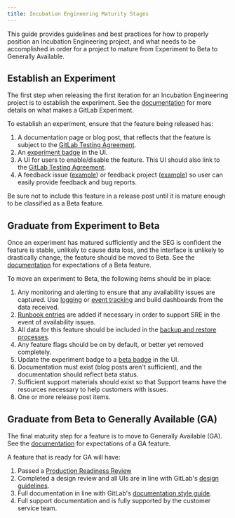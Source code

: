 ```yaml
---
title: Incubation Engineering Maturity Stages
---
```


This guide provides guidelines and best practices for how to properly position an Incubation Engineering project, and what needs to be accomplished in order for a project to mature from Experiment to Beta to Generally Available.

## Establish an Experiment

The first step when releasing the first iteration for an Incubation Engineering project is to establish the experiment. See the [documentation](https://docs.gitlab.com/ee/policy/experiment-beta-support.html#experiment) for more details on what makes a GitLab Experiment.

To establish an experiment, ensure that the feature being released has:

1. A documentation page or blog post, that reflects that the feature is subject to the [GitLab Testing Agreement](/handbook/legal/testing-agreement/).
2. An [experiment badge](https://design.gitlab.com/usability/feature-management#highlighting-feature-versions) in the UI.
3. A UI for users to enable/disable the feature. This UI should also link to the [GitLab Testing Agreement](/handbook/legal/testing-agreement/).
4. A feedback issue ([example](https://gitlab.com/gitlab-org/incubation-engineering/mobile-devops/feedback/-/issues/10)) or feedback project ([example](https://gitlab.com/gitlab-org/incubation-engineering/mobile-devops/feedback)) so user can easily provide feedback and bug reports.

Be sure not to include this feature in a release post until it is mature enough to be classified as a Beta feature.

## Graduate from Experiment to Beta

Once an experiment has matured sufficiently and the SEG is confident the feature is stable, unlikely to cause data loss, and the interface is unlikely to drastically change, the feature should be moved to Beta. See the [documentation](https://docs.gitlab.com/ee/policy/experiment-beta-support.html#beta) for expectations of a Beta feature.

To move an experiment to Beta, the following items should be in place:

1. Any monitoring and alerting to ensure that any availability issues are captured. Use [logging](https://docs.gitlab.com/ee/development/logging.html) or [event tracking](/handbook/engineering/development/analytics/analytics-instrumentation/event_system_draft/) and build dashboards from the data received.
2. [Runbook entries](https://gitlab.com/gitlab-com/runbooks) are added if necessary in order to support SRE in the event of availability issues.
3. All data for this feature should be included in the [backup and restore processes](https://docs.gitlab.com/ee/administration/backup_restore/).
4. Any feature flags should be on by default, or better yet removed completely.
5. Update the experiment badge to a [beta badge](https://design.gitlab.com/usability/feature-management#highlighting-feature-versions) in the UI.
6. Documentation must exist (blog posts aren't sufficient), and the documentation should reflect beta status.
7. Sufficient support materials should exist so that Support teams have the resources necessary to help customers with issues.
8. One or more release post items.

## Graduate from Beta to Generally Available (GA)

The final maturity step for a feature is to move to Generally Available (GA). See the [documentation](https://docs.gitlab.com/ee/policy/experiment-beta-support.html#generally-available-ga) for expectations of a GA feature.

A feature that is ready for GA will have:

1. Passed a [Production Readiness Review](https://gitlab.com/gitlab-com/gl-infra/readiness/-/blob/master/.gitlab/issue_templates/production_readiness.md)
2. Completed a design review and all UIs are in line with GitLab's [design guidelines](https://design.gitlab.com/).
3. Full documentation in line with GitLab's [documentation style guide](https://docs.gitlab.com/ee/development/documentation/styleguide/).
4. Full support documentation and is fully supported by the customer service team.
